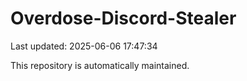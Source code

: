 # Overdose-Discord-Stealer

Last updated: 2025-06-06 17:47:34

This repository is automatically maintained.
